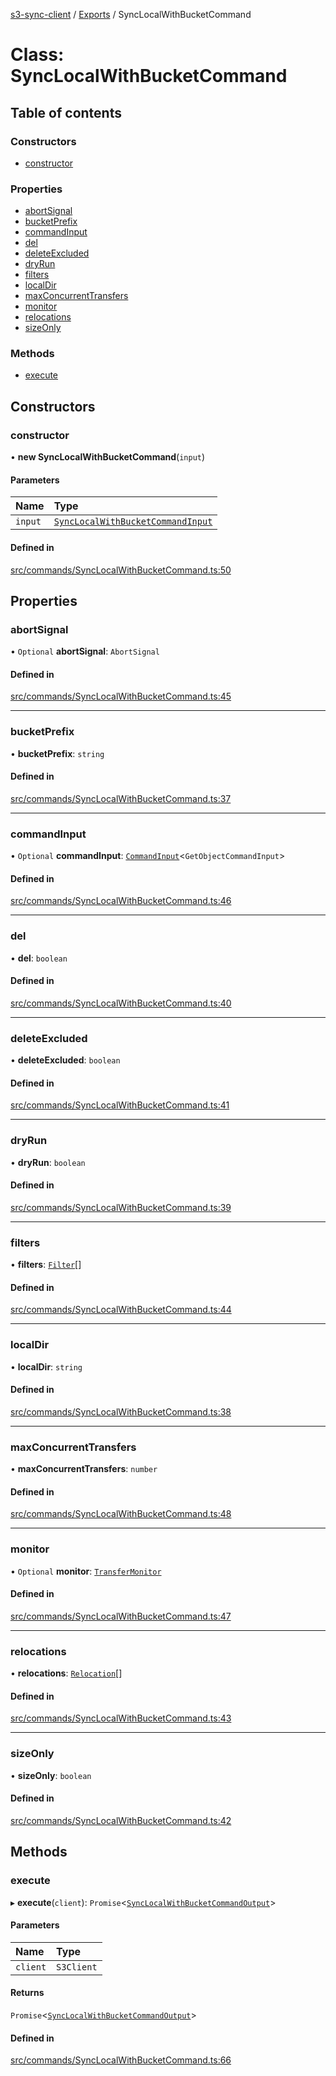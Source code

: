 [s3-sync-client](../README.md) / [Exports](../modules.md) / SyncLocalWithBucketCommand

# Class: SyncLocalWithBucketCommand

## Table of contents

### Constructors

- [constructor](SyncLocalWithBucketCommand.md#constructor)

### Properties

- [abortSignal](SyncLocalWithBucketCommand.md#abortsignal)
- [bucketPrefix](SyncLocalWithBucketCommand.md#bucketprefix)
- [commandInput](SyncLocalWithBucketCommand.md#commandinput)
- [del](SyncLocalWithBucketCommand.md#del)
- [deleteExcluded](SyncLocalWithBucketCommand.md#deleteexcluded)
- [dryRun](SyncLocalWithBucketCommand.md#dryrun)
- [filters](SyncLocalWithBucketCommand.md#filters)
- [localDir](SyncLocalWithBucketCommand.md#localdir)
- [maxConcurrentTransfers](SyncLocalWithBucketCommand.md#maxconcurrenttransfers)
- [monitor](SyncLocalWithBucketCommand.md#monitor)
- [relocations](SyncLocalWithBucketCommand.md#relocations)
- [sizeOnly](SyncLocalWithBucketCommand.md#sizeonly)

### Methods

- [execute](SyncLocalWithBucketCommand.md#execute)

## Constructors

### constructor

• **new SyncLocalWithBucketCommand**(`input`)

#### Parameters

| Name | Type |
| :------ | :------ |
| `input` | [`SyncLocalWithBucketCommandInput`](../modules.md#synclocalwithbucketcommandinput) |

#### Defined in

[src/commands/SyncLocalWithBucketCommand.ts:50](https://github.com/jeanbmar/s3-sync-client/blob/8c597d9/src/commands/SyncLocalWithBucketCommand.ts#L50)

## Properties

### abortSignal

• `Optional` **abortSignal**: `AbortSignal`

#### Defined in

[src/commands/SyncLocalWithBucketCommand.ts:45](https://github.com/jeanbmar/s3-sync-client/blob/8c597d9/src/commands/SyncLocalWithBucketCommand.ts#L45)

___

### bucketPrefix

• **bucketPrefix**: `string`

#### Defined in

[src/commands/SyncLocalWithBucketCommand.ts:37](https://github.com/jeanbmar/s3-sync-client/blob/8c597d9/src/commands/SyncLocalWithBucketCommand.ts#L37)

___

### commandInput

• `Optional` **commandInput**: [`CommandInput`](../modules.md#commandinput)<`GetObjectCommandInput`\>

#### Defined in

[src/commands/SyncLocalWithBucketCommand.ts:46](https://github.com/jeanbmar/s3-sync-client/blob/8c597d9/src/commands/SyncLocalWithBucketCommand.ts#L46)

___

### del

• **del**: `boolean`

#### Defined in

[src/commands/SyncLocalWithBucketCommand.ts:40](https://github.com/jeanbmar/s3-sync-client/blob/8c597d9/src/commands/SyncLocalWithBucketCommand.ts#L40)

___

### deleteExcluded

• **deleteExcluded**: `boolean`

#### Defined in

[src/commands/SyncLocalWithBucketCommand.ts:41](https://github.com/jeanbmar/s3-sync-client/blob/8c597d9/src/commands/SyncLocalWithBucketCommand.ts#L41)

___

### dryRun

• **dryRun**: `boolean`

#### Defined in

[src/commands/SyncLocalWithBucketCommand.ts:39](https://github.com/jeanbmar/s3-sync-client/blob/8c597d9/src/commands/SyncLocalWithBucketCommand.ts#L39)

___

### filters

• **filters**: [`Filter`](../modules.md#filter)[]

#### Defined in

[src/commands/SyncLocalWithBucketCommand.ts:44](https://github.com/jeanbmar/s3-sync-client/blob/8c597d9/src/commands/SyncLocalWithBucketCommand.ts#L44)

___

### localDir

• **localDir**: `string`

#### Defined in

[src/commands/SyncLocalWithBucketCommand.ts:38](https://github.com/jeanbmar/s3-sync-client/blob/8c597d9/src/commands/SyncLocalWithBucketCommand.ts#L38)

___

### maxConcurrentTransfers

• **maxConcurrentTransfers**: `number`

#### Defined in

[src/commands/SyncLocalWithBucketCommand.ts:48](https://github.com/jeanbmar/s3-sync-client/blob/8c597d9/src/commands/SyncLocalWithBucketCommand.ts#L48)

___

### monitor

• `Optional` **monitor**: [`TransferMonitor`](TransferMonitor.md)

#### Defined in

[src/commands/SyncLocalWithBucketCommand.ts:47](https://github.com/jeanbmar/s3-sync-client/blob/8c597d9/src/commands/SyncLocalWithBucketCommand.ts#L47)

___

### relocations

• **relocations**: [`Relocation`](../modules.md#relocation)[]

#### Defined in

[src/commands/SyncLocalWithBucketCommand.ts:43](https://github.com/jeanbmar/s3-sync-client/blob/8c597d9/src/commands/SyncLocalWithBucketCommand.ts#L43)

___

### sizeOnly

• **sizeOnly**: `boolean`

#### Defined in

[src/commands/SyncLocalWithBucketCommand.ts:42](https://github.com/jeanbmar/s3-sync-client/blob/8c597d9/src/commands/SyncLocalWithBucketCommand.ts#L42)

## Methods

### execute

▸ **execute**(`client`): `Promise`<[`SyncLocalWithBucketCommandOutput`](../modules.md#synclocalwithbucketcommandoutput)\>

#### Parameters

| Name | Type |
| :------ | :------ |
| `client` | `S3Client` |

#### Returns

`Promise`<[`SyncLocalWithBucketCommandOutput`](../modules.md#synclocalwithbucketcommandoutput)\>

#### Defined in

[src/commands/SyncLocalWithBucketCommand.ts:66](https://github.com/jeanbmar/s3-sync-client/blob/8c597d9/src/commands/SyncLocalWithBucketCommand.ts#L66)
